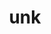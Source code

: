 ---
layout: dictionary_entry
title: unk
parent: Common Words
last_modified_date: 2021-10-20

word: unk
see_also:
  - "unkrat"
  - "ung"
  - "ak"
transcriptions:
  - ˈʌŋk
translations:
  - "no"
  - "not"
  - "do not"
etymology:
  Shortened from Billzonian [unkrat](unkrat), formed in analogy to [ak](ak).
examples:
  - bzo: "Affektion **unk** enbeas."
    eng: "Love **does not** exist."
  - bzo: "Yu **unk** apri so duz?"
    eng: "Do you **not** like it?"
---